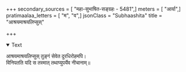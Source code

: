 +++
secondary_sources = [ "महा-सुभाषित-सङ्ग्रहः - 5481",]
meters = [ "आर्या",]
pratimaalaa_letters = [ "म", "व",]
jsonClass = "Subhaashita"
title = "आश्रयमाश्रयलिप्सुस्"

+++

<details open><summary>Text</summary>

आश्रयमाश्रयलिप्सुस् तुङ्गं सेवेत दुरधिरोहमपि।  
विनिपतति यदि स तस्मात् तथाप्युपर्येव नीचानाम्॥
</details>
